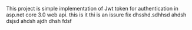 This project is simple implementation of Jwt token for authentication in asp.net core 3.0 web api.
this is it
thi is an issure fix dhsshd.sdhhsd 
ahdsh
dsjsd
ahdsh ajdh dhsh
fdsf